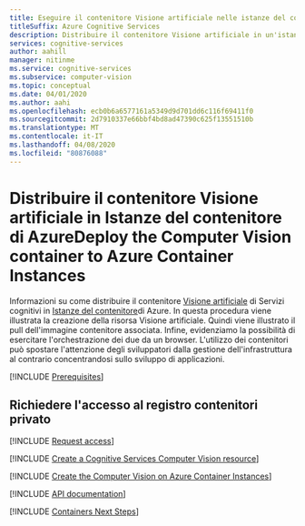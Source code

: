 ```yaml
---
title: Eseguire il contenitore Visione artificiale nelle istanze del contenitore di AzureRun Computer Vision container in Azure Container Instances
titleSuffix: Azure Cognitive Services
description: Distribuire il contenitore Visione artificiale in un'istanza del contenitore di Azure e testarlo in un Web browser.
services: cognitive-services
author: aahill
manager: nitinme
ms.service: cognitive-services
ms.subservice: computer-vision
ms.topic: conceptual
ms.date: 04/01/2020
ms.author: aahi
ms.openlocfilehash: ecb0b6a6577161a5349d9d701dd6c116f69411f0
ms.sourcegitcommit: 2d7910337e66bbf4bd8ad47390c625f13551510b
ms.translationtype: MT
ms.contentlocale: it-IT
ms.lasthandoff: 04/08/2020
ms.locfileid: "80876088"
---
```

# <a name="deploy-the-computer-vision-container-to-azure-container-instances"></a>Distribuire il contenitore Visione artificiale in Istanze del contenitore di AzureDeploy the Computer Vision container to Azure Container Instances

Informazioni su come distribuire il contenitore [Visione artificiale](computer-vision-how-to-install-containers.md) di Servizi cognitivi in [Istanze del contenitore](https://docs.microsoft.com/azure/container-instances/)di Azure. In questa procedura viene illustrata la creazione della risorsa Visione artificiale. Quindi viene illustrato il pull dell'immagine contenitore associata. Infine, evidenziamo la possibilità di esercitare l'orchestrazione dei due da un browser. L'utilizzo dei contenitori può spostare l'attenzione degli sviluppatori dalla gestione dell'infrastruttura al contrario concentrandosi sullo sviluppo di applicazioni.

[!INCLUDE [Prerequisites](../containers/includes/container-preview-prerequisites.md)]

## <a name="request-access-to-the-private-container-registry"></a>Richiedere l'accesso al registro contenitori privato

[!INCLUDE [Request access](../../../includes/cognitive-services-containers-request-access.md)]

[!INCLUDE [Create a Cognitive Services Computer Vision resource](includes/create-computer-vision-resource.md)]

[!INCLUDE [Create the Computer Vision on Azure Container Instances](../containers/includes/create-container-instances-resource-from-azure-cli.md)]

[!INCLUDE [API documentation](../../../includes/cognitive-services-containers-api-documentation.md)]

[!INCLUDE [Containers Next Steps](../containers/includes/containers-next-steps.md)]